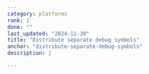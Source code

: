 ```yaml
---
category: platforms
rank: 2
done: ""
last_updated: "2024-11-30"
title: "Distribute separate debug symbols"
anchor: "distribute-separate-debug-symbols"
description: |

---
```

